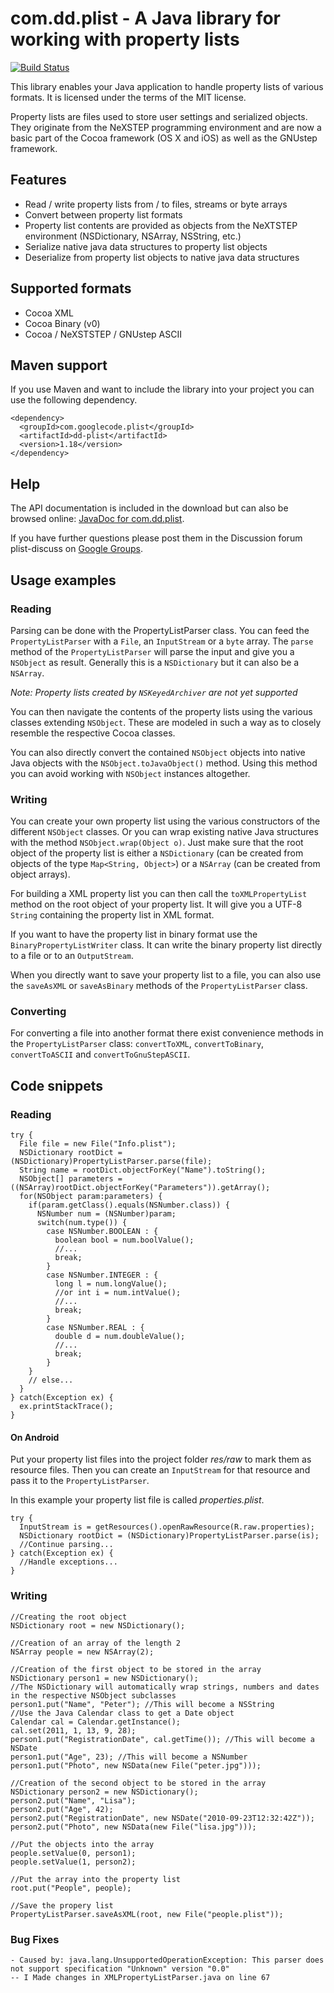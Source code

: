 # com.dd.plist - A Java library for working with property lists

[![Build Status](https://travis-ci.org/3breadt/dd-plist.svg?branch=master)](https://travis-ci.org/3breadt/dd-plist)

This library enables your Java application to handle property lists of various formats. It is licensed under the terms of the MIT license.

Property lists are files used to store user settings and serialized objects.
They originate from the NeXSTEP programming environment and are now a basic part of the Cocoa framework (OS X and iOS) as well as the GNUstep framework.

## Features

 * Read / write property lists from / to files, streams or byte arrays
 * Convert between property list formats
 * Property list contents are provided as objects from the NeXTSTEP environment (NSDictionary, NSArray, NSString, etc.)
 * Serialize native java data structures to property list objects
 * Deserialize from property list objects to native java data structures

## Supported formats

 * Cocoa XML
 * Cocoa Binary (v0)
 * Cocoa / NeXSTSTEP / GNUstep ASCII

## Maven support

If you use Maven and want to include the library into your project you can use the following dependency.

    <dependency>
      <groupId>com.googlecode.plist</groupId>
      <artifactId>dd-plist</artifactId>
      <version>1.18</version>
    </dependency>

## Help

The API documentation is included in the download but can also be browsed online: [JavaDoc for com.dd.plist](http://dl.dropbox.com/u/2389669/plist/javadoc/index.html).

If you have further questions please post them in the Discussion forum plist-discuss on [Google Groups](http://groups.google.com/group/plist-discuss).

## Usage examples

### Reading

Parsing can be done with the PropertyListParser class. You can feed the `PropertyListParser` with a `File`, an `InputStream` or a `byte` array.
The `parse` method of the `PropertyListParser` will parse the input and give you a `NSObject` as result. Generally this is a `NSDictionary` but it can also be a `NSArray`.

_Note: Property lists created by `NSKeyedArchiver` are not yet supported_

You can then navigate the contents of the property lists using the various classes extending `NSObject`. These are modeled in such a way as to closely resemble the respective Cocoa classes.

You can also directly convert the contained `NSObject` objects into native Java objects with the `NSObject.toJavaObject()` method. Using this method you can avoid working with `NSObject` instances altogether.

### Writing

You can create your own property list using the various constructors of the different `NSObject` classes. Or you can wrap existing native Java structures with the method `NSObject.wrap(Object o)`. Just make sure that the root object of the property list is either a `NSDictionary` (can be created from objects of the type `Map<String, Object>`) or a `NSArray` (can be created from object arrays).

For building a XML property list you can then call the `toXMLPropertyList` method on the root object of your property list. It will give you a UTF-8 `String` containing the property list in XML format.

If you want to have the property list in binary format use the `BinaryPropertyListWriter` class. It can write the binary property list directly to a file or to an `OutputStream`.

When you directly want to save your property list to a file, you can also use the `saveAsXML` or `saveAsBinary` methods of the `PropertyListParser` class.

### Converting

For converting a file into another format there exist convenience methods in the `PropertyListParser` class: `convertToXML`, `convertToBinary`,  `convertToASCII` and `convertToGnuStepASCII`.

## Code snippets

### Reading

    try {
      File file = new File("Info.plist");
      NSDictionary rootDict = (NSDictionary)PropertyListParser.parse(file);
      String name = rootDict.objectForKey("Name").toString();
      NSObject[] parameters = ((NSArray)rootDict.objectForKey("Parameters")).getArray();
      for(NSObject param:parameters) {
        if(param.getClass().equals(NSNumber.class)) {
          NSNumber num = (NSNumber)param;
          switch(num.type()) {
            case NSNumber.BOOLEAN : {
              boolean bool = num.boolValue();
              //...
              break;
            }
            case NSNumber.INTEGER : {
              long l = num.longValue();
              //or int i = num.intValue();
              //...
              break;
            }
            case NSNumber.REAL : {
              double d = num.doubleValue();
              //...
              break;
            }
        }
        // else...
      }
    } catch(Exception ex) {
      ex.printStackTrace();
    }


#### On Android

Put your property list files into the project folder _res/raw_ to mark them as resource files. Then you can create an `InputStream` for that resource and pass it to the `PropertyListParser`.

In this example your property list file is called _properties.plist_.

    try {
      InputStream is = getResources().openRawResource(R.raw.properties);
      NSDictionary rootDict = (NSDictionary)PropertyListParser.parse(is);
      //Continue parsing...
    } catch(Exception ex) {
      //Handle exceptions...
    }

### Writing

    //Creating the root object
    NSDictionary root = new NSDictionary();

    //Creation of an array of the length 2
    NSArray people = new NSArray(2);

    //Creation of the first object to be stored in the array
    NSDictionary person1 = new NSDictionary();
    //The NSDictionary will automatically wrap strings, numbers and dates in the respective NSObject subclasses
    person1.put("Name", "Peter"); //This will become a NSString
    //Use the Java Calendar class to get a Date object
    Calendar cal = Calendar.getInstance();
    cal.set(2011, 1, 13, 9, 28);
    person1.put("RegistrationDate", cal.getTime()); //This will become a NSDate
    person1.put("Age", 23); //This will become a NSNumber
    person1.put("Photo", new NSData(new File("peter.jpg")));

    //Creation of the second object to be stored in the array
    NSDictionary person2 = new NSDictionary();
    person2.put("Name", "Lisa");
    person2.put("Age", 42);
    person2.put("RegistrationDate", new NSDate("2010-09-23T12:32:42Z"));
    person2.put("Photo", new NSData(new File("lisa.jpg")));

    //Put the objects into the array
    people.setValue(0, person1);
    people.setValue(1, person2);

    //Put the array into the property list
    root.put("People", people);

    //Save the propery list
    PropertyListParser.saveAsXML(root, new File("people.plist"));


### Bug Fixes

	- Caused by: java.lang.UnsupportedOperationException: This parser does not support specification "Unknown" version "0.0"
	-- I Made changes in XMLPropertyListParser.java on line 67